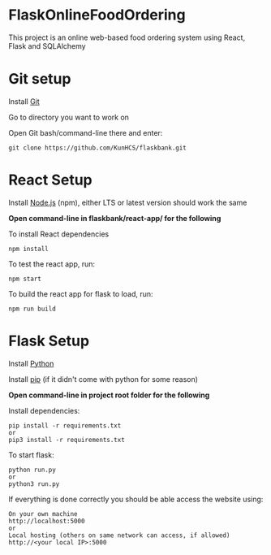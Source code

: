 # FlaskOnlineFoodOrdering
This project is an online web-based food ordering system 
using React, Flask and SQLAlchemy

# Git setup
Install [Git](https://git-scm.com/)

Go to directory you want to work on

Open Git bash/command-line there and enter:

	git clone https://github.com/KunHCS/flaskbank.git

# React Setup

Install [Node.js](https://nodejs.org/en/) (npm), either LTS or latest version should work the same

**Open command-line in flaskbank/react-app/ for the following**

To install React dependencies

	npm install

To test the react app, run:

	npm start

To build the react app for flask to load, run:

	npm run build

# Flask Setup
Install [Python](https://www.python.org/)

Install [pip](https://pip.pypa.io/en/stable/installing/) (if it didn't come with python for some reason)

**Open command-line in project root folder for the following**

Install dependencies:

	pip install -r requirements.txt
	or
	pip3 install -r requirements.txt

To start flask:

	python run.py
	or
	python3 run.py

If everything is done correctly you should be able access the website using:

	On your own machine
	http://localhost:5000
	or
	Local hosting (others on same network can access, if allowed)
	http://<your local IP>:5000




